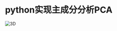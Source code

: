 # python实现主成分分析PCA

![3D](https://github.com/AlanConstantine/MachineLearningNote/blob/master/PCA/structure-3d-scatter.png)